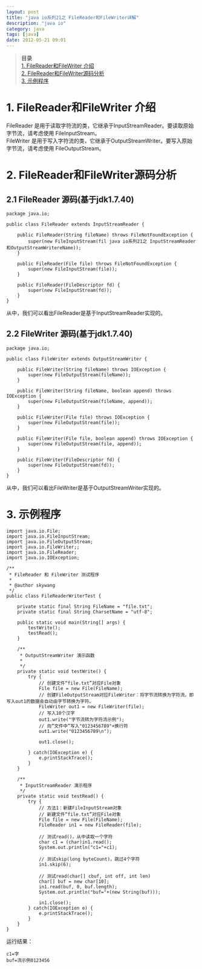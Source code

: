 ```yaml
---
layout: post
title: "java io系列21之 FileReader和FileWriter详解"
description: "java io"
category: java
tags: [java]
date: 2012-05-21 09:01
---
```


> **目录**  
[1. FileReader和FileWriter 介绍](#anchor1)   
[2. FileReader和FileWriter源码分析](#anchor2)   
[3. 示例程序](#anchor3)   


<a name="anchor1"></a>
# 1. FileReader和FileWriter 介绍

FileReader 是用于读取字符流的类，它继承于InputStreamReader。要读取原始字节流，请考虑使用 FileInputStream。  
FileWriter 是用于写入字符流的类，它继承于OutputStreamWriter。要写入原始字节流，请考虑使用 FileOutputStream。


 

<a name="anchor2"></a>
# 2. FileReader和FileWriter源码分析

## 2.1 FileReader 源码(基于jdk1.7.40)

    package java.io;

    public class FileReader extends InputStreamReader {

        public FileReader(String fileName) throws FileNotFoundException {
            super(new FileInputStream(fil java io系列21之 InputStreamReader和OutputStreamWritereName));
        }

        public FileReader(File file) throws FileNotFoundException {
            super(new FileInputStream(file));
        }

        public FileReader(FileDescriptor fd) {
            super(new FileInputStream(fd));
        }
    }

从中，我们可以看出FileReader是基于InputStreamReader实现的。 

## 2.2 FileWriter 源码(基于jdk1.7.40)

    package java.io;

    public class FileWriter extends OutputStreamWriter {

        public FileWriter(String fileName) throws IOException {
            super(new FileOutputStream(fileName));
        }

        public FileWriter(String fileName, boolean append) throws IOException {
            super(new FileOutputStream(fileName, append));
        }

        public FileWriter(File file) throws IOException {
            super(new FileOutputStream(file));
        }

        public FileWriter(File file, boolean append) throws IOException {
            super(new FileOutputStream(file, append));
        }

        public FileWriter(FileDescriptor fd) {
            super(new FileOutputStream(fd));
        }
    }

从中，我们可以看出FileWriter是基于OutputStreamWriter实现的。


<a name="anchor3"></a>
# 3. 示例程序

    import java.io.File;
    import java.io.FileInputStream;
    import java.io.FileOutputStream;
    import java.io.FileWriter;;
    import java.io.FileReader;
    import java.io.IOException;

    /**
     * FileReader 和 FileWriter 测试程序
     *
     * @author skywang
     */
    public class FileReaderWriterTest {

        private static final String FileName = "file.txt";
        private static final String CharsetName = "utf-8";

        public static void main(String[] args) {
            testWrite();
            testRead();
        }

        /**
         * OutputStreamWriter 演示函数
         *
         */
        private static void testWrite() {
            try {
                // 创建文件“file.txt”对应File对象
                File file = new File(FileName);
                // 创建FileOutputStream对应FileWriter：将字节流转换为字符流，即写入out1的数据会自动由字节转换为字符。
                FileWriter out1 = new FileWriter(file);
                // 写入10个汉字
                out1.write("字节流转为字符流示例");
                // 向“文件中”写入"0123456789"+换行符
                out1.write("0123456789\n");

                out1.close();

            } catch(IOException e) {
                e.printStackTrace();
            }
        }

        /**
         * InputStreamReader 演示程序
         */
        private static void testRead() {
            try {
                // 方法1：新建FileInputStream对象
                // 新建文件“file.txt”对应File对象
                File file = new File(FileName);
                FileReader in1 = new FileReader(file);

                // 测试read()，从中读取一个字符
                char c1 = (char)in1.read();
                System.out.println("c1="+c1);

                // 测试skip(long byteCount)，跳过4个字符
                in1.skip(6);

                // 测试read(char[] cbuf, int off, int len)
                char[] buf = new char[10];
                in1.read(buf, 0, buf.length);
                System.out.println("buf="+(new String(buf)));

                in1.close();
            } catch(IOException e) {
                e.printStackTrace();
            }
        }
    }

运行结果：

    c1=字
    buf=流示例0123456
